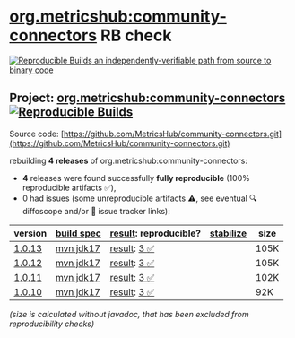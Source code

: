 [org.metricshub:community-connectors](https://central.sonatype.com/artifact/org.metricshub/community-connectors/versions) RB check
=======

[![Reproducible Builds](https://reproducible-builds.org/images/logos/rb.svg) an independently-verifiable path from source to binary code](https://reproducible-builds.org/)

## Project: [org.metricshub:community-connectors](https://central.sonatype.com/artifact/org.metricshub/community-connectors/versions) [![Reproducible Builds](https://img.shields.io/endpoint?url=https://raw.githubusercontent.com/jvm-repo-rebuild/reproducible-central/master/content/org/metricshub/community-connectors/badge.json)](https://github.com/jvm-repo-rebuild/reproducible-central/blob/master/content/org/metricshub/community-connectors/README.md)

Source code: [https://github.com/MetricsHub/community-connectors.git](https://github.com/MetricsHub/community-connectors.git)

rebuilding **4 releases** of org.metricshub:community-connectors:
- **4** releases were found successfully **fully reproducible** (100% reproducible artifacts :white_check_mark:),
- 0 had issues (some unreproducible artifacts :warning:, see eventual :mag: diffoscope and/or :memo: issue tracker links):

| version | [build spec](/BUILDSPEC.md) | [result](https://reproducible-builds.org/docs/jvm/): reproducible? | [stabilize](https://github.com/google/oss-rebuild/blob/main/cmd/stabilize/README.md) | size |
| -- | --------- | ------ | ------ | -- |
| [1.0.13](https://central.sonatype.com/artifact/org.metricshub/community-connectors/1.0.13/pom) | [mvn jdk17](community-connectors-1.0.13.buildspec) | [result](community-connectors-1.0.13.buildinfo): [3 :white_check_mark: ](community-connectors-1.0.13.buildcompare) | | 105K |
| [1.0.12](https://central.sonatype.com/artifact/org.metricshub/community-connectors/1.0.12/pom) | [mvn jdk17](community-connectors-1.0.12.buildspec) | [result](community-connectors-1.0.12.buildinfo): [3 :white_check_mark: ](community-connectors-1.0.12.buildcompare) | | 105K |
| [1.0.11](https://central.sonatype.com/artifact/org.metricshub/community-connectors/1.0.11/pom) | [mvn jdk17](community-connectors-1.0.11.buildspec) | [result](community-connectors-1.0.11.buildinfo): [3 :white_check_mark: ](community-connectors-1.0.11.buildcompare) | | 102K |
| [1.0.10](https://central.sonatype.com/artifact/org.metricshub/community-connectors/1.0.10/pom) | [mvn jdk17](community-connectors-1.0.10.buildspec) | [result](community-connectors-1.0.10.buildinfo): [3 :white_check_mark: ](community-connectors-1.0.10.buildcompare) | | 92K |

<i>(size is calculated without javadoc, that has been excluded from reproducibility checks)</i>
